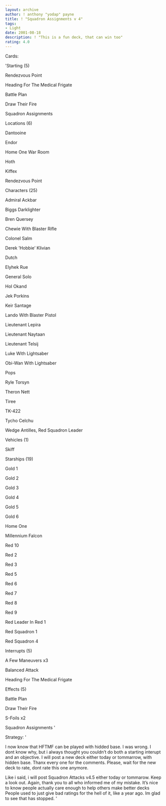 ```yaml
---
layout: archive
author: ! anthony "yodap" payne
title: ! "Squadron Assignments v 4"
tags:
- Light
date: 2001-08-18
description: ! "This is a fun deck, that can win too"
rating: 4.0
---
```

Cards: 

'Starting (5) 

Rendezvous Point 

Heading For The Medical Frigate 

Battle Plan 

Draw Their Fire 

Squadron Assignments 


Locations (6) 

Dantooine 

Endor 

Home One War Room 

Hoth 

Kiffex 

Rendezvous Point 


Characters (25) 

Admiral Ackbar 

Biggs Darklighter 

Bren Quersey 

Chewie With Blaster Rifle 

Colonel Salm 

Derek &#8217;Hobbie&#8217; Klivian 

Dutch 

Elyhek Rue 

General Solo 

Hol Okand 

Jek Porkins 

Keir Santage 

Lando With Blaster Pistol 

Lieutenant Lepira 

Lieutenant Naytaan 

Lieutenant Telsij 

Luke With Lightsaber 

Obi-Wan With Lightsaber 

Pops 

Ryle Torsyn 

Theron Nett 

Tiree 

TK-422 

Tycho Celchu 

Wedge Antilles, Red Squadron Leader 


Vehicles (1) 

Skiff 


Starships (19) 

Gold 1 

Gold 2 

Gold 3 

Gold 4 

Gold 5 

Gold 6 

Home One 

Millennium Falcon 

Red 10 

Red 2 

Red 3 

Red 5 

Red 6 

Red 7 

Red 8 

Red 9 

Red Leader In Red 1 

Red Squadron 1 

Red Squadron 4 


Interrupts (5) 

A Few Maneuvers x3 

Balanced Attack 

Heading For The Medical Frigate 


Effects (5) 

Battle Plan 

Draw Their Fire 

S-Foils x2 

Squadron Assignments  '

Strategy: '

I now know that HFTMF can be played with hidded base. I was wrong. I dont know why, but i always thought you couldn’t do both a starting interupt and an objective. I will post a new deck either today or tommarrow, with hidden base. Thanx every one for the comments. Please, wait for the new deck to rate, dont rate this one anymore.


Like i said, i will post Squadron Attacks v4.5 either today or tommarow. Keep a look out. Again, thank you to all who informed me of my mistake. It’s nice to know people actually care enough to help others make better decks People used to just give bad ratings for the hell of it, like a year ago. Im glad to see that has stopped. '